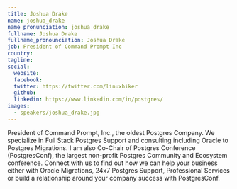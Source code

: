 ```yaml
---
title: Joshua Drake
name: joshua_drake
name_pronunciation: joshua_drake
fullname: Joshua Drake
fullname_pronounciation: Joshua Drake
job: President of Command Prompt Inc
country: 
tagline: 
social:
  website: 
  facebook:
  twitter: https://twitter.com/linuxhiker
  github: 
  linkedin: https://www.linkedin.com/in/postgres/
images:
  - speakers/joshua_drake.jpg
---
```


President of Command Prompt, Inc., the oldest Postgres Company. We specialize in Full Stack Postgres Support and consulting including Oracle to Postgres Migrations. I am also Co-Chair of Postgres Conference (PostgresConf), the largest non-profit Postgres Community and Ecosystem conference. Connect with us to find out how we can help your business either with Oracle Migrations, 24x7 Postgres Support, Professional Services or build a relationship around your company success with PostgresConf.
